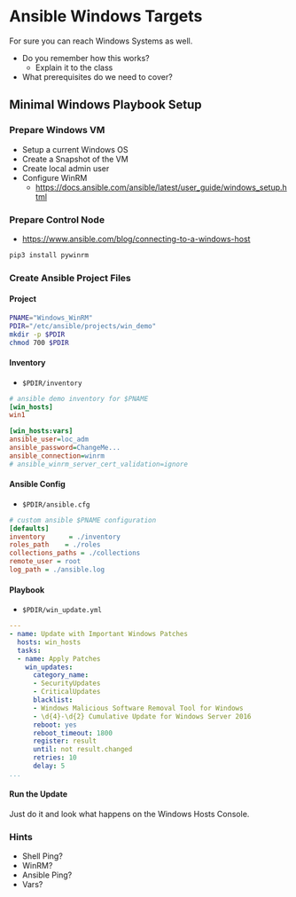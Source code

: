 # Ansible Windows Targets
For sure you can reach Windows Systems as well.
* Do you remember how this works?
	* Explain it to the class
* What prerequisites do we need to cover?

## Minimal Windows Playbook Setup
### Prepare Windows VM
* Setup a current Windows OS
* Create a Snapshot of the VM
* Create local admin user
* Configure WinRM
	* https://docs.ansible.com/ansible/latest/user_guide/windows_setup.html 

### Prepare Control Node
* https://www.ansible.com/blog/connecting-to-a-windows-host
```bash
pip3 install pywinrm
```
### Create Ansible Project Files

#### Project
```bash
PNAME="Windows_WinRM"
PDIR="/etc/ansible/projects/win_demo"
mkdir -p $PDIR
chmod 700 $PDIR
```
#### Inventory
* <code>$PDIR/inventory</code>
```ini
# ansible demo inventory for $PNAME
[win_hosts]
win1

[win_hosts:vars]
ansible_user=loc_adm
ansible_password=ChangeMe...
ansible_connection=winrm
# ansible_winrm_server_cert_validation=ignore
```
#### Ansible Config
* <code>$PDIR/ansible.cfg</code>
```ini
# custom ansible $PNAME configuration
[defaults]
inventory      = ./inventory
roles_path    = ./roles
collections_paths = ./collections
remote_user = root
log_path = ./ansible.log
```
#### Playbook
* <code>$PDIR/win_update.yml</code>
```yaml
---
- name: Update with Important Windows Patches
  hosts: win_hosts
  tasks:
  - name: Apply Patches
    win_updates:
      category_name:
      - SecurityUpdates
      - CriticalUpdates
      blacklist:
      - Windows Malicious Software Removal Tool for Windows
      - \d{4}-\d{2} Cumulative Update for Windows Server 2016
      reboot: yes
      reboot_timeout: 1800
      register: result
      until: not result.changed
      retries: 10
      delay: 5
...
```

#### Run the Update
Just do it and look what happens on the Windows Hosts Console.

### Hints
* Shell Ping?
* WinRM?
* Ansible Ping?
* Vars?
<!--stackedit_data:
eyJoaXN0b3J5IjpbMTU2MDgzMTI4Myw3MDU1MTQyNDYsLTExMz
gyNTY4MjMsLTIxNDcwNTM5NiwtNzg2MzM1MzI5LDI1MzU2MTcz
NSw5ODIxOTMyMzUsNjEzMjM1NTQ5LDE3NTIwMTE1NzFdfQ==
-->